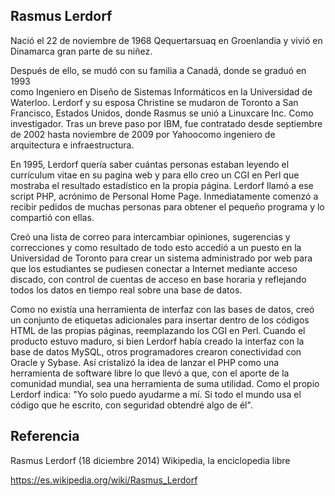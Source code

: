 ## Rasmus Lerdorf ##

Nació el 22 de noviembre de 1968 Qequertarsuaq en Groenlandia y 
vivió en Dinamarca gran parte de su niñez. 

Después de ello, se mudó con su familia a Canadá, donde se graduó en 1993  
como Ingeniero en Diseño de Sistemas Informáticos en la Universidad de Waterloo. 
Lerdorf y su esposa Christine se mudaron de Toronto a San Francisco, Estados Unidos, 
donde Rasmus se unió a Linuxcare Inc. Como investigador. 
Tras un breve paso por IBM, fue contratado desde septiembre de 2002 hasta noviembre de 2009 
por Yahoocomo ingeniero de arquitectura e infraestructura.

En 1995, Lerdorf quería saber cuántas personas estaban leyendo el currículum vitae en su pagina web 
y para ello creo un CGI en Perl que mostraba el resultado estadístico en la propia página. 
Lerdorf llamó a ese script PHP, acrónimo de Personal Home Page. 
Inmediatamente comenzó a recibir pedidos de muchas personas para obtener el pequeño programa 
y lo compartió con ellas. 

Creó una lista de correo para intercambiar opiniones, sugerencias y correcciones 
y como resultado de todo esto accedió a un puesto en la Universidad de Toronto 
para crear un sistema administrado por web para que los estudiantes se pudiesen 
conectar a Internet mediante acceso discado, con control de cuentas de acceso 
en base horaria y reflejando todos los datos en tiempo real sobre una base de datos.

Como no existía una herramienta de interfaz con las bases de datos, 
creó un conjunto de etiquetas adicionales para insertar dentro de los códigos HTML 
de las propias páginas, reemplazando los CGI en Perl. 
Cuando el producto estuvo maduro, si bien Lerdorf había creado la interfaz 
con la base de datos MySQL, otros programadores crearon conectividad con Oracle y Sybase.
Así cristalizó la idea de lanzar el PHP como una herramienta de software libre 
lo que llevó a que, con el aporte de la comunidad mundial, sea una herramienta de suma utilidad. 
Como el propio Lerdorf indica: "Yo solo puedo ayudarme a mí. 
Si todo el mundo usa el código que he escrito, con seguridad obtendré algo de él".



## Referencia ##

Rasmus Lerdorf (18 diciembre 2014)  Wikipedia, la enciclopedia libre
 
https://es.wikipedia.org/wiki/Rasmus_Lerdorf
